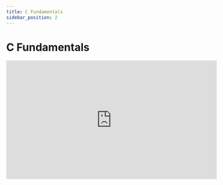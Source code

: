 ```yaml
---
title: C Fundamentals
sidebar_position: 2
---
```


# C Fundamentals

<iframe width="560" height="315" src="https://www.youtube.com/embed/_xVyhXvaYbU?si=MS0Ck6V6aaZRbsa-" title="YouTube video player" frameborder="0" allow="accelerometer; autoplay; clipboard-write; encrypted-media; gyroscope; picture-in-picture; web-share" referrerpolicy="strict-origin-when-cross-origin" allowfullscreen></iframe>
